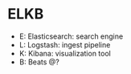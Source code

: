 # ELKB
- E: Elasticsearch: search engine
- L: Logstash: ingest pipeline
- K: Kibana: visualization tool
- B: Beats @?